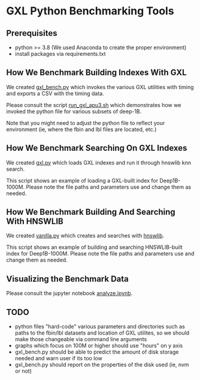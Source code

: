 
# GXL Python Benchmarking Tools

## Prerequisites

* python >= 3.8 (We used Anaconda to create the proper environment)
* install packages via requirements.txt 

## How We Benchmark Building Indexes With GXL

We created [gxl_bench.py](gxl_bench.py) which invokes the various GXL utilities with timing and exports a CSV with the timing data.

Please consult the script [run_gxl_apu3.sh](run_gxl_apu3.sh)  which demonstrates how we invoked the python file for various subsets of deep-1B.

Note that you might need to adjust the python file to reflect your environment (ie, where the fbin and lbl files are located, etc.)

## How We Benchmark Searching On GXL Indexes

We created [gxl.py](gxl.py) which loads GXL indexes and run it through hnswlib knn search. 

This script shows an example of loading a GXL-built index for Deep1B-1000M. Please note the file paths and parameters use and change them as needed.

## How We Benchmark Building And Searching With HNSWLIB

We created [vanilla.py](vanilla.py) which creates and searches with [hnswlib](https://github.com/nmslib/hnswlib/tree/master). 

This script shows an example of building and searching HNSWLIB-built index for Deep1B-1000M. Please note the file paths and parameters use and change them as needed.

## Visualizing the Benchmark Data

Please consult the jupyter notebook [analyze.ipynb](analyze.ipynb).

## TODO

* python files "hard-code" various parameters and directories such as paths to the fbin/lbl datasets and location of GXL utilites, so we should make those changeable via command line arguments
* graphs which focus on 100M or higher should use "hours" on y axis
* gxl_bench.py should be able to predict the amount of disk storage needed and warn user if its too low
* gxl_bench.py should report on the properties of the disk used (ie, nvm or not)
 

